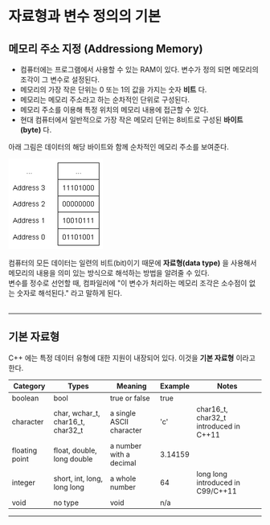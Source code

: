 # 자료형과 변수 정의의 기본

## 메모리 주소 지정 (Addressiong Memory)

 - 컴퓨터에는 프로그램에서 사용할 수 있는 RAM이 있다. 변수가 정의 되면 메모리의 조각이 그 변수로 설정된다.
 - 메모리의 가장 작은 단위는 0 또는 1의 값을 가지는 숫자 **비트** 다.
 - 메모리는 메모리 주소라고 하는 순차적인 단위로 구성된다.
 - 메모리 주소를 이용해 특정 위치의 메모리 내용에 접근할 수 있다.
 - 현대 컴퓨터에서 일반적으로 가장 작은 메모리 단위는 8비트로 구성된 **바이트(byte)** 다.

아래 그림은 데이터의 해당 바이트와 함께 순차적인 메모리 주소를 보여준다.

![MemoryAddress](../images/MemoryAddress.png)

컴퓨터의 모든 데이터는 일련의 비트(bit)이기 때문에 **자료형(data type)** 을 사용해서 메모리의 내용을 의미 있는 방식으로 해석하는 방법을 알려줄 수 있다.<br>
변수를 정수로 선언할 때, 컴파일러에 "이 변수가 처리하는 메모리 조각은 소수점이 없는 숫자로 해석된다." 라고 말하게 된다.<br><br>

-----

## 기본 자료형

C++ 에는 특정 데이터 유형에 대한 지원이 내장되어 있다. 이것을 **기본 자료형** 이라고 한다.

| Category       | Types                             | Meaning                  | Example | Notes                                  |
| -------------- | --------------------------------- | ------------------------ | ------- | -------------------------------------- |
| boolean        | bool                              | true or false            | true    |                                        |
| character      | char, wchar_t, char16_t, char32_t | a single ASCII character | 'c'     | char16_t, char32_t introduced in C++11 |
| floating point | float, double, long double        | a number with a decimal  | 3.14159 |                                        |
| integer        | short, int, long, long long       | a whole number           | 64      | long long introduced in C99/C++11      |
| void           | no type                           | void                     | n/a     |                                        |

-----